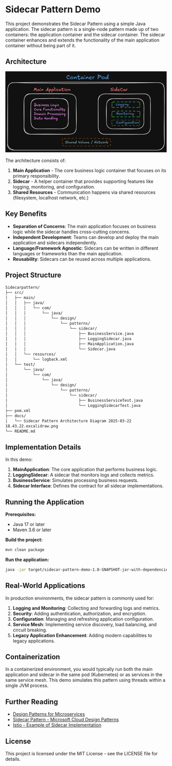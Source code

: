 # Sidecar Pattern Demo

This project demonstrates the Sidecar Pattern using a simple Java application. The sidecar pattern is a single-node pattern made up of two containers: the application container and the sidecar container. The sidecar container enhances and extends the functionality of the main application container without being part of it.

## Architecture

![Sidecar Pattern Architecture](docs/Sidecar%20Pattern%20Architecture%20Diagram%202025-03-22%2018.43.22.excalidraw.png)

The architecture consists of:

1. **Main Application** - The core business logic container that focuses on its primary responsibility.
2. **Sidecar** - A helper container that provides supporting features like logging, monitoring, and configuration.
3. **Shared Resources** - Communication happens via shared resources (filesystem, localhost network, etc.)

## Key Benefits

- **Separation of Concerns**: The main application focuses on business logic while the sidecar handles cross-cutting concerns.
- **Independent Development**: Teams can develop and deploy the main application and sidecars independently.
- **Language/Framework Agnostic**: Sidecars can be written in different languages or frameworks than the main application.
- **Reusability**: Sidecars can be reused across multiple applications.

## Project Structure

```
Sidecarpattern/
├── src/
│   ├── main/
│   │   ├── java/
│   │   │   └── com/
│   │   │       └── java/
│   │   │           └── design/
│   │   │               └── patterns/
│   │   │                   └── sidecar/
│   │   │                       ├── BusinessService.java
│   │   │                       ├── LoggingSidecar.java
│   │   │                       ├── MainApplication.java
│   │   │                       └── Sidecar.java
│   │   └── resources/
│   │       └── logback.xml
│   └── test/
│       └── java/
│           └── com/
│               └── java/
│                   └── design/
│                       └── patterns/
│                           └── sidecar/
│                               ├── BusinessServiceTest.java
│                               └── LoggingSidecarTest.java
├── pom.xml
├── docs/
│   └── Sidecar Pattern Architecture Diagram 2025-03-22 18.43.22.excalidraw.png
└── README.md
```

## Implementation Details

In this demo:

1. **MainApplication**: The core application that performs business logic.
2. **LoggingSidecar**: A sidecar that monitors logs and collects metrics.
3. **BusinessService**: Simulates processing business requests.
4. **Sidecar Interface**: Defines the contract for all sidecar implementations.

## Running the Application

**Prerequisites:**
- Java 17 or later
- Maven 3.6 or later

**Build the project:**
```bash
mvn clean package
```

**Run the application:**
```bash
java -jar target/sidecar-pattern-demo-1.0-SNAPSHOT-jar-with-dependencies.jar
```

## Real-World Applications

In production environments, the sidecar pattern is commonly used for:

1. **Logging and Monitoring**: Collecting and forwarding logs and metrics.
2. **Security**: Adding authentication, authorization, and encryption.
3. **Configuration**: Managing and refreshing application configuration.
4. **Service Mesh**: Implementing service discovery, load balancing, and circuit breaking.
5. **Legacy Application Enhancement**: Adding modern capabilities to legacy applications.

## Containerization

In a containerized environment, you would typically run both the main application and sidecar in the same pod (Kubernetes) or as services in the same service mesh. This demo simulates this pattern using threads within a single JVM process.

## Further Reading

- [Design Patterns for Microservices](https://microservices.io/patterns/index.html)
- [Sidecar Pattern - Microsoft Cloud Design Patterns](https://docs.microsoft.com/en-us/azure/architecture/patterns/sidecar)
- [Istio - Example of Sidecar Implementation](https://istio.io/latest/docs/concepts/what-is-istio/)

## License

This project is licensed under the MIT License - see the LICENSE file for details.
